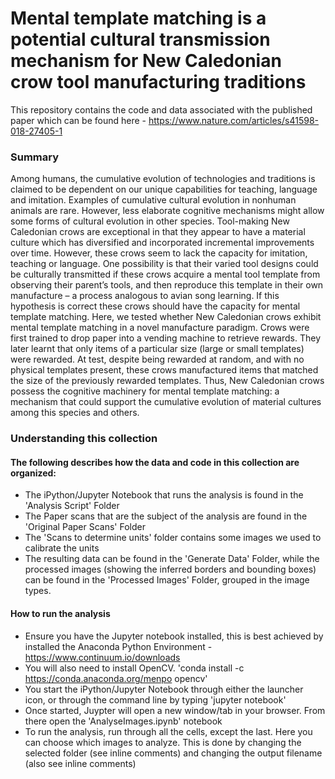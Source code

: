 # Mental template matching is a potential cultural transmission mechanism for New Caledonian crow tool manufacturing traditions

This repository contains the code and data associated with the published paper which can be found here - https://www.nature.com/articles/s41598-018-27405-1

### Summary
Among humans, the cumulative evolution of technologies and traditions is claimed to be dependent on our unique capabilities for teaching, language and imitation. Examples of cumulative cultural evolution in nonhuman animals are rare. However, less elaborate cognitive mechanisms might allow some forms of cultural evolution in other species. Tool-making New Caledonian crows are exceptional in that they appear to have a material culture which has diversified and incorporated incremental improvements over time. However, these crows seem to lack the capacity for imitation, teaching or language. One possibility is that their varied tool designs could be culturally transmitted if these crows acquire a mental tool template from observing their parent’s tools, and then reproduce this template in their own manufacture – a process analogous to avian song learning. If this hypothesis is correct these crows should have the capacity for mental template matching. Here, we tested whether New Caledonian crows exhibit mental template matching in a novel manufacture paradigm. Crows were first trained to drop paper into a vending machine to retrieve rewards. They later learnt that only items of a particular size (large or small templates) were rewarded. At test, despite being rewarded at random, and with no physical templates present, these crows manufactured items that matched the size of the previously rewarded templates. Thus, New Caledonian crows possess the cognitive machinery for mental template matching: a mechanism that could support the cumulative evolution of material cultures among this species and others.

### Understanding this collection

#### The following describes how the data and code in this collection are organized:
* The iPython/Jupyter Notebook that runs the analysis is found in the 'Analysis Script' Folder
* The Paper scans that are the subject of the analysis are found in the 'Original Paper Scans' Folder
* The 'Scans to determine units' folder contains some images we used to calibrate the units
* The resulting data can be found in the 'Generate Data' Folder, while the processed images (showing the inferred borders and bounding boxes) can be found in the 'Processed Images' Folder, grouped in the image types.

#### How to run the analysis
* Ensure you have the Jupyter notebook installed, this is best achieved by installed the Anaconda Python Environment - https://www.continuum.io/downloads
* You will also need to install OpenCV. 'conda install -c https://conda.anaconda.org/menpo opencv'
* You start the iPython/Jupyter Notebook through either the launcher icon, or through the command line by typing 'jupyter notebook'
* Once started, Juypter will open a new window/tab in your browser. From there open the 'AnalyseImages.ipynb' notebook
* To run the analysis, run through all the cells, except the last. Here you can choose which images to analyze. This is done by changing the selected folder (see inline comments) and changing the output filename (also see inline comments)
